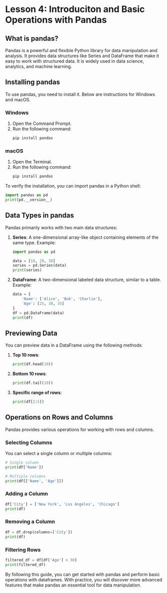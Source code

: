 # Lesson 4: Introduciton and Basic Operations with Pandas

## What is pandas?

Pandas is a powerful and flexible Python library for data manipulation and analysis. It provides data structures like Series and DataFrame that make it easy to work with structured data. It is widely used in data science, analytics, and machine learning.

## Installing pandas

To use pandas, you need to install it. Below are instructions for Windows and macOS.

### Windows
1. Open the Command Prompt.
2. Run the following command:
    ```bash
    pip install pandas
    ```

### macOS
1. Open the Terminal.
2. Run the following command:
    ```bash
    pip install pandas
    ```

To verify the installation, you can import pandas in a Python shell:
```python
import pandas as pd
print(pd.__version__)
```

## Data Types in pandas

Pandas primarily works with two main data structures:

1. **Series**: A one-dimensional array-like object containing elements of the same type.
    Example:
    ```python
    import pandas as pd

    data = [10, 20, 30]
    series = pd.Series(data)
    print(series)
    ```

2. **DataFrame**: A two-dimensional labeled data structure, similar to a table.
    Example:
    ```python
    data = {
        'Name': ['Alice', 'Bob', 'Charlie'],
        'Age': [25, 30, 35]
    }
    df = pd.DataFrame(data)
    print(df)
    ```

## Previewing Data

You can preview data in a DataFrame using the following methods:

1. **Top 10 rows**:
    ```python
    print(df.head(10))
    ```

2. **Bottom 10 rows**:
    ```python
    print(df.tail(10))
    ```

3. **Specific range of rows**:
    ```python
    print(df[2:5])
    ```

## Operations on Rows and Columns

Pandas provides various operations for working with rows and columns.

### Selecting Columns
You can select a single column or multiple columns:
```python
# Single column
print(df['Name'])

# Multiple columns
print(df[['Name', 'Age']])
```

### Adding a Column
```python
df['City'] = ['New York', 'Los Angeles', 'Chicago']
print(df)
```

### Removing a Column
```python
df = df.drop(columns=['City'])
print(df)
```

### Filtering Rows
```python
filtered_df = df[df['Age'] > 30]
print(filtered_df)
```

By following this guide, you can get started with pandas and perform basic operations with dataframes. With practice, you will discover more advanced features that make pandas an essential tool for data manipulation.
